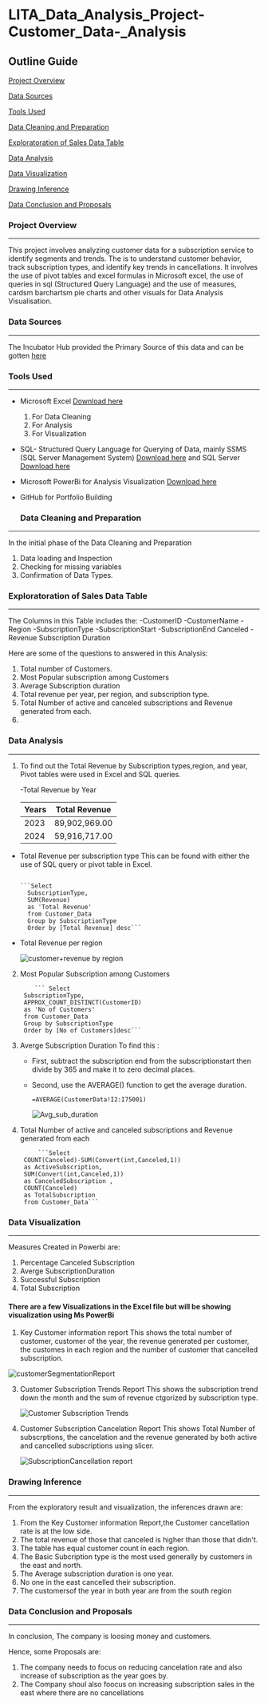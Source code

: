 # LITA_Data_Analysis_Project-Customer_Data-_Analysis

## Outline Guide

[Project Overview](#project-overview)

[Data Sources](#data-sources)

[Tools Used](#tools-used)

[Data Cleaning and Preparation](#data-cleaning-and-preparation)

[Exploratoration of Sales Data Table](#exploratoration-of-sales-data-table)

[Data Analysis](#data-analysis)

[Data Visualization](#data-visualization)

[Drawing Inference](#drawing-inference)

[Data Conclusion and Proposals](#data-conclusion-and-proposals)

### Project Overview
---
This project involves analyzing customer data for a subscription service to identify segments and trends. The is to understand customer behavior, track subscription types, and identify key trends in cancellations. It involves the use of pivot tables and excel formulas in Microsoft excel, the use of queries in sql (Structured Query Language) and the use of measures, cardsm barchartsm pie charts and other visuals for Data Analysis Visualisation.

### Data Sources
---
The Incubator Hub provided the Primary Source of this data and can be gotten [here](https://docs.google.com/spreadsheets/d/1urd2IUb7pRdGq8uHZ1njgDbtaCh4GCwF/edit?usp=drive_link&ouid=114961730859133220198&rtpof=true&sd=true)

### Tools Used
---
- Microsoft Excel [Download here](https://www.microsoft.com/en/microsoft-365/microsoft-office)

	1. For Data Cleaning
	2. For Analysis
	3. For Visualization

- SQL- Structured Query Language for Querying of Data,
  mainly SSMS (SQL Server Management System) [Download here](https://aka.ms/ssmsfullsetup)
  and SQL Server [Download here](https://www.microsoft.com/sql-server/sql-server-downloads)
  
- Microsoft PowerBi for Analysis Visualization [Download here](https://www.microsoft.com/en-us/download/details.aspx?id=58494)
- GitHub for Portfolio Building


  ### Data Cleaning and Preparation
---
In the initial phase of the Data Cleaning and Preparation

1. Data loading and Inspection
2. Checking for missing variables
3. Confirmation of Data Types.

### Exploratoration of Sales Data Table
---
The Columns in this Table includes the:
-CustomerID
-CustomerName
-Region
-SubscriptionType
-SubscriptionStart
-SubscriptionEnd	Canceled
-Revenue	Subscription Duration

  
Here are some of the questions to answered in this Analysis:

1. Total number of Customers.
2. Most Popular subscription among Customers
3. Average Subscription duration
4. Total revenue per year, per region, and subscription type.
5. Total Number of active and canceled subscriptions and Revenue generated from each.
6. 

### Data Analysis
---

1. To find out the Total Revenue by Subscription types,region, and year, Pivot tables were used in Excel and SQL queries.

    -Total Revenue by Year
   
    |	Years|	Total Revenue|
    |------|---------------|
    |2023|89,902,969.00|
    |2024|59,916,717.00|

  - Total Revenue per subscription type
    This can be found with either the use of SQL query or pivot table in Excel.
    
	          ```Select                                                                                                              
	      SubscriptionType, 
	      SUM(Revenue)
	      as 'Total Revenue' 
	      from Customer_Data
	      Group by SubscriptionType
	      Order by [Total Revenue] desc```

 - Total Revenue per region
   
    ![customer+revenue by region](https://github.com/user-attachments/assets/79691b0b-f242-4ae6-95b4-ece07bf4ee1c)

2. Most Popular Subscription among Customers

		   ``` Select
		SubscriptionType, 
		APPROX_COUNT_DISTINCT(CustomerID) 
		as 'No of Customers' 
		from Customer_Data
		Group by SubscriptionType
		Order by [No of Customers]desc```
   
3. Averge Subscription Duration
   To find this :
   - First, subtract the subscription end from the subscriptionstart then divide by 365 and make it to zero decimal places.
   - Second, use the AVERAGE() function to get the average duration.
     
       ``` =AVERAGE(CustomerData!I2:I75001) ```

     ![Avg_sub_duration](https://github.com/user-attachments/assets/d62224bc-05a3-4f9f-9012-0b6447b26943)

4. Total Number of active and canceled subscriptions and Revenue generated from each

		   	```Select 
		COUNT(Canceled)-SUM(Convert(int,Canceled,1)) 
		as ActiveSubscription,
		SUM(Convert(int,Canceled,1)) 
		as CanceledSubscription ,
		COUNT(Canceled) 
		as TotalSubscription
		from Customer_Data```


### Data Visualization
---

Measures Created in Powerbi are:

1. Percentage Canceled Subscription
 2. Averge SubscriptionDuration
  3. Successful Subscription
   4. Total Subscription

#### There are a few Visualizations in the Excel file but will be showing visualization using Ms PowerBi

  1. Key Customer information report
     This shows the total number of customer, customer of the year, the revenue generated per customer, the customes in each region and the number of customer that cancelled subscription.
     
 ![customerSegmentationReport](https://github.com/user-attachments/assets/2da1079d-3d8c-46c9-a428-5cebe58ea2e7)

  3. Customer Subscription Trends Report
	This shows the subscription trend down the month and the sum of revenue ctgorized by subscription type.

     	![Customer Subscription Trends](https://github.com/user-attachments/assets/c8013034-f4b0-4c25-8f3a-8928f8ec136a)


  5. Customer Subscription Cancelation Report
     This shows Total Number of subscrptions, the cancelation and the revenue generated by both active and cancelled subscriptions using slicer.

     ![SubscriptionCancellation report](https://github.com/user-attachments/assets/92d85228-2fb0-4298-93b9-9e5b8212b272)


 ### Drawing Inference
 ---

 From the exploratory result and visualization, the inferences drawn are:
 
 1. From the Key Customer information Report,the Customer cancellation rate is at the low side.
 2. The total revenue of those that canceled is higher than those that didn't.
 3. The table has equal customer count in each region.
 4. The Basic Subcription type is the most used generally by customers in the east and north.
 5. The Average subscription duration is one year.
 6. No one in the east cancelled their subscription.
 7. The customersof the year in both year are from the south region

### Data Conclusion and Proposals
---
In conclusion, The company is loosing money and customers.

Hence, some Proposals are:

1. The company needs to focus on reducing cancelation rate and also increase of subscription as the year goes by.
2. The Company shoul also foocus on increasing subscription sales in the east where there are no cancellations
